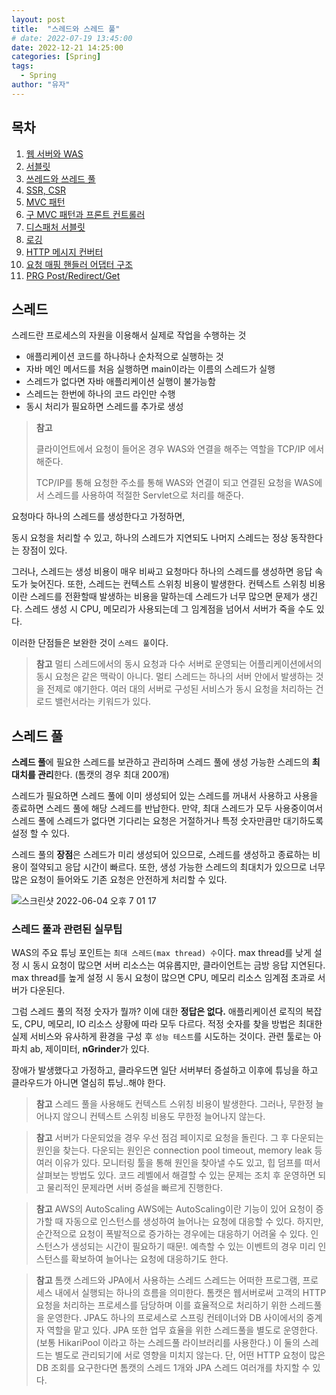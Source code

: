 ```yaml
---
layout: post
title:  "스레드와 스레드 풀"
# date: 2022-07-19 13:45:00
date: 2022-12-21 14:25:00
categories: [Spring]
tags:
  - Spring
author: "유자"
---
```


## 목차

1. [웹 서버와 WAS](https://yessm621.github.io/http/2022/12/19/Web-WebServer-WAS/)
2. [서블릿](https://yessm621.github.io/spring/2022/12/20/Spring-Servlet/)
3. [쓰레드와 쓰레드 풀](https://yessm621.github.io/spring/2022/12/21/Spring-Thread/)
4. [SSR, CSR](https://yessm621.github.io/http/2022/12/19/Web-SSR-CSR/)
5. [MVC 패턴](https://yessm621.github.io/spring/2023/01/17/Spring-MVCPattern/)
6. [구 MVC 패턴과 프론트 컨트롤러](https://yessm621.github.io/spring/2023/01/17/Spring-MVCPattern-FrontController/)
7. [디스패처 서블릿](https://yessm621.github.io/spring/2023/01/17/Spring-DispatcherServlet/)
8. [로깅](https://yessm621.github.io/web/2022/07/21/Spring-Logging/)
9. [HTTP 메시지 컨버터](https://yessm621.github.io/spring/2022/07/21/Spring-HTTPMessageConverter/)
10. [요청 매핑 핸들러 어댑터 구조](https://yessm621.github.io/spring/2022/07/20/Spring-RequestMappingHandlerAdapter/)
11. [PRG Post/Redirect/Get](https://yessm621.github.io/spring/2023/01/19/Spring-PRG/)

## 스레드

스레드란 프로세스의 자원을 이용해서 실제로 작업을 수행하는 것

- 애플리케이션 코드를 하나하나 순차적으로 실행하는 것
- 자바 메인 메서드를 처음 실행하면 main이라는 이름의 스레드가 실행
- 스레드가 없다면 자바 애플리케이션 실행이 불가능함
- 스레드는 한번에 하나의 코드 라인만 수행
- 동시 처리가 필요하면 스레드를 추가로 생성

> **참고**
> 
> 
> 클라이언트에서 요청이 들어온 경우 WAS와 연결을 해주는 역할을 TCP/IP 에서 해준다.
> 
> TCP/IP를 통해 요청한 주소를 통해 WAS와 연결이 되고 연결된 요청을 WAS에서 스레드를 사용하여 적절한 Servlet으로 처리를 해준다.
> 

요청마다 하나의 스레드를 생성한다고 가정하면,

동시 요청을 처리할 수 있고, 하나의 스레드가 지연되도 나머지 스레드는 정상 동작한다는 장점이 있다.

그러나, 스레드는 생성 비용이 매우 비싸고 요청마다 하나의 스레드를 생성하면 응답 속도가 늦어진다. 또한, 스레드는 컨텍스트 스위칭 비용이 발생한다. 컨텍스트 스위칭 비용이란 스레드를 전환할때 발생하는 비용을 말하는데 스레드가 너무 많으면 문제가 생긴다. 스레드 생성 시 CPU, 메모리가 사용되는데 그 임계점을 넘어서 서버가 죽을 수도 있다.

이러한 단점들은 보완한 것이 `스레드 풀`이다.

> **참고**
멀티 스레드에서의 동시 요청과 다수 서버로 운영되는 어플리케이션에서의 동시 요청은 같은 맥락이 아니다. 멀티 스레드는 하나의 서버 안에서 발생하는 것을 전제로 얘기한다. 여러 대의 서버로 구성된 서비스가 동시 요청을 처리하는 건 로드 밸런서라는 키워드가 있다.
> 

## 스레드 풀

**스레드 풀**에 필요한 스레드를 보관하고 관리하며 스레드 풀에 생성 가능한 스레드의 **최대치를 관리**한다. (톰캣의 경우 최대 200개)

스레드가 필요하면 스레드 풀에 이미 생성되어 있는 스레드를 꺼내서 사용하고 사용을 종료하면 스레드 풀에 해당 스레드를 반납한다. 만약, 최대 스레드가 모두 사용중이여서 스레드 풀에 스레드가 없다면 기다리는 요청은 거절하거나 특정 숫자만큼만 대기하도록 설정 할 수 있다.

스레드 풀의 **장점**은 스레드가 미리 생성되어 있으므로, 스레드를 생성하고 종료하는 비용이 절약되고 응답 시간이 빠르다. 또한, 생성 가능한 스레드의 최대치가 있으므로 너무 많은 요청이 들어와도 기존 요청은 안전하게 처리할 수 있다.

![스크린샷 2022-06-04 오후 7 01 17](https://user-images.githubusercontent.com/79130276/171995261-2d293258-9bda-4cfe-b119-9fdc6332eaa5.png)

### 스레드 풀과 관련된 실무팁

WAS의 주요 튜닝 포인트는 `최대 스레드(max thread) 수`이다. max thread를 낮게 설정 시 동시 요청이 많으면 서버 리소스는 여유롭지만, 클라이언트는 금방 응답 지연된다. max thread를 높게 설정 시 동시 요청이 많으면 CPU, 메모리 리소스 임계점 초과로 서버가 다운된다.

그럼 스레드 풀의 적정 숫자가 뭘까? 이에 대한 **정답은 없다.** 애플리케이션 로직의 복잡도, CPU, 메모리, IO 리소스 상황에 따라 모두 다르다. 적정 숫자를 찾을 방법은 최대한 실제 서비스와 유사하게 환경을 구성 후 `성능 테스트`를 시도하는 것이다. 관련 툴로는 아파치 ab, 제이미터, **nGrinder**가 있다.

장애가 발생했다고 가정하고, 클라우드면 일단 서버부터 증설하고 이후에 튜닝을 하고 클라우드가 아니면 열심히 튜닝..해야 한다.

> **참고**
스레드 풀을 사용해도 컨텍스트 스위칭 비용이 발생한다. 그러나, 무한정 늘어나지 않으니 컨텍스트 스위칭 비용도 무한정 늘어나지 않는다.
> 

> **참고**
서버가 다운되었을 경우 우선 점검 페이지로 요청을 돌린다. 그 후 다운되는 원인을 찾는다.
다운되는 원인은 connection pool timeout, memory leak 등 여러 이유가 있다. 모니터링 툴을 통해 원인을 찾아낼 수도 있고, 힙 덤프를 떠서 살펴보는 방법도 있다.
코드 레벨에서 해결할 수 있는 문제는 조치 후 운영하면 되고 물리적인 문제라면 서버 증설을 빠르게 진행한다.
> 

> **참고** AWS의 AutoScaling
AWS에는 AutoScaling이란 기능이 있어 요청이 증가할 때 자동으로 인스턴스를 생성하여 늘어나는 요청에 대응할 수 있다. 하지만, 순간적으로 요청이 폭발적으로 증가하는 경우에는 대응하기 어려울 수 있다. 인스턴스가 생성되는 시간이 필요하기 때문!. 예측할 수 있는 이벤트의 경우 미리 인스턴스를 확보하여 늘어나는 요청에 대응하기도 한다.
> 

> **참고** 톰캣 스레드와 JPA에서 사용하는 스레드
스레드는 어떠한 프로그램, 프로세스 내에서 실행되는 하나의 흐름을 의미한다.
톰캣은 웹서버로써 고객의 HTTP 요청을 처리하는 프로세스를 담당하며 이를 효율적으로 처리하기 위한 스레드풀을 운영한다. JPA도 하나의 프로세스로 스프링 컨테이너와 DB 사이에서의 중계자 역할을 맡고 있다. JPA 또한 업무 효율을 위한 스레드풀을 별도로 운영한다. (보통 HikariPool 이라고 하는 스레드풀 라이브러리를 사용한다.) 이 둘의 스레드는 별도로 관리되기에 서로 영향을 미치지 않는다. 단, 어떤 HTTP 요청이 많은 DB 조회를 요구한다면 톰캣의 스레드 1개와 JPA 스레드 여러개를 차지할 수 있다.
>